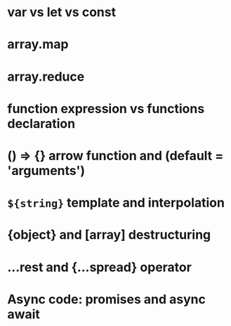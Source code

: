 # var vs let vs const

# array.map

# array.reduce

# function expression vs functions declaration

# () => {} arrow function and (default = 'arguments')

# `${string}` template and interpolation

# {object} and [array] destructuring

# ...rest and {...spread} operator

# Async code: promises and async await

